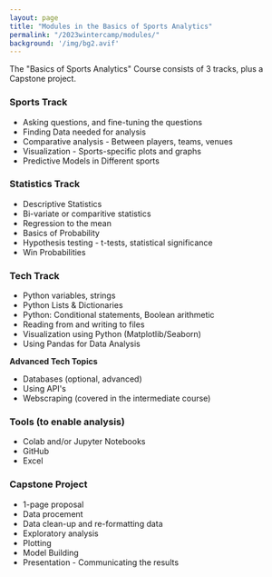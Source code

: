 ```yaml
---
layout: page
title: "Modules in the Basics of Sports Analytics"
permalink: "/2023wintercamp/modules/"
background: '/img/bg2.avif'
---
```


The "Basics of Sports Analytics" Course consists of 3 tracks, plus a Capstone project.

### Sports Track
   - Asking questions, and fine-tuning the questions
   - Finding Data needed for analysis
   - Comparative analysis - Between players, teams, venues
   - Visualization - Sports-specific plots and graphs
   - Predictive Models in Different sports


### Statistics Track

- Descriptive Statistics
- Bi-variate or comparitive statistics
- Regression to the mean
- Basics of Probability
- Hypothesis testing - t-tests, statistical significance
- Win Probabilities

### Tech Track
   - Python variables, strings
   - Python Lists & Dictionaries
   - Python: Conditional statements, Boolean arithmetic
   - Reading from and writing to files
   - Visualization using Python (Matplotlib/Seaborn)
   - Using Pandas for Data Analysis

   **Advanced Tech Topics**
   - Databases (optional, advanced)
   - Using API's
   - Webscraping (covered in the intermediate course)

### Tools (to enable analysis)
   - Colab and/or Jupyter Notebooks
   - GitHub
   - Excel

### Capstone Project

   - 1-page proposal
   - Data procement
   - Data clean-up and re-formatting data
   - Exploratory analysis
   - Plotting
   - Model Building
   - Presentation - Communicating the results



